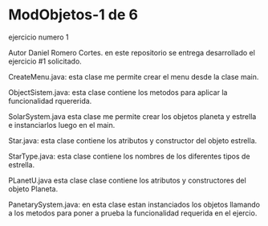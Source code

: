 # ModObjetos-1 de 6
ejercicio numero 1

Autor Daniel Romero Cortes. en este repositorio se entrega desarrollado el ejercicio #1 solicitado.

CreateMenu.java: esta clase me permite crear el menu desde la clase main.

ObjectSistem.java: esta clase contiene los metodos para aplicar la funcionalidad rquererida.

SolarSystem.java esta clase me permite crear los objetos planeta y estrella e instanciarlos luego en el main.

Star.java: esta clase contiene los atributos y constructor del objeto estrella.

StarType.java: esta clase contiene los nombres de los diferentes tipos de estrella.

PLanetU.java esta clase clase contiene los atributos y constructores del objeto Planeta.

PanetarySystem.java: en esta clase estan instanciados los objetos llamando a los metodos para poner a prueba la funcionalidad requerida en el ejercio.
